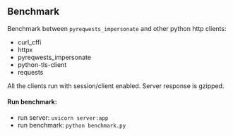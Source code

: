 ## Benchmark

Benchmark between `pyreqwests_impersonate` and other python http clients:

- curl_cffi
- httpx
- pyreqwests_impersonate
- python-tls-client
- requests

All the clients run with session/client enabled.
Server response is gzipped.

#### Run benchmark:
    
- run server: `uvicorn server:app`
- run benchmark: `python benchmark.py`
